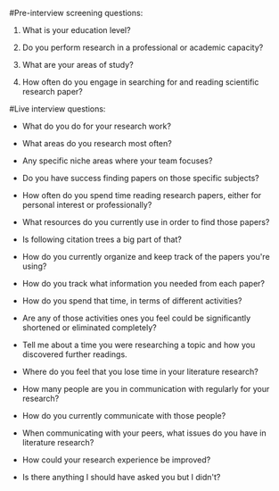 #Pre-interview screening questions:

1. What is your education level?

2. Do you perform research in a professional or academic capacity?

3. What are your areas of study?

4. How often do you engage in searching for and reading scientific research paper?

#Live interview questions:

- What do you do for your research work?

- What areas do you research most often?

- Any specific niche areas where your team focuses?

- Do you have success finding papers on those specific subjects?

- How often do you spend time reading research papers, either for personal interest or professionally?

- What resources do you currently use in order to find those papers?

- Is following citation trees a big part of that?

- How do you currently organize and keep track of the papers you're using?

- How do you track what information you needed from each paper?

- How do you spend that time, in terms of different activities?

- Are any of those activities ones you feel could be significantly shortened or eliminated completely?

- Tell me about a time you were researching a topic and how you discovered further readings.

- Where do you feel that you lose time in your literature research?

- How many people are you in communication with regularly for your research?

- How do you currently communicate with those people? 

- When communicating with your peers, what issues do you have in literature research?
  
- How could your research experience be improved?

- Is there anything I should have asked you but I didn't?
